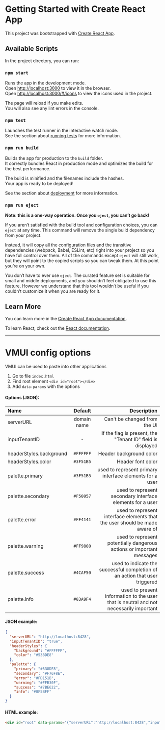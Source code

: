 # Getting Started with Create React App

This project was bootstrapped with [Create React App](https://github.com/facebook/create-react-app).

## Available Scripts

In the project directory, you can run:

### `npm start`

Runs the app in the development mode.\
Open [http://localhost:3000](http://localhost:3000) to view it in the browser.\
Open [http://localhost:3000/#/icons](http://localhost:3000/#/icons) to view the icons used in the project.

The page will reload if you make edits.\
You will also see any lint errors in the console.

### `npm test`

Launches the test runner in the interactive watch mode.\
See the section about [running tests](https://facebook.github.io/create-react-app/docs/running-tests) for more information.

### `npm run build`

Builds the app for production to the `build` folder.\
It correctly bundles React in production mode and optimizes the build for the best performance.

The build is minified and the filenames include the hashes.\
Your app is ready to be deployed!

See the section about [deployment](https://facebook.github.io/create-react-app/docs/deployment) for more information.

### `npm run eject`

**Note: this is a one-way operation. Once you `eject`, you can’t go back!**

If you aren’t satisfied with the build tool and configuration choices, you can `eject` at any time. This command will remove the single build dependency from your project.

Instead, it will copy all the configuration files and the transitive dependencies (webpack, Babel, ESLint, etc) right into your project so you have full control over them. All of the commands except `eject` will still work, but they will point to the copied scripts so you can tweak them. At this point you’re on your own.

You don’t have to ever use `eject`. The curated feature set is suitable for small and middle deployments, and you shouldn’t feel obligated to use this feature. However we understand that this tool wouldn’t be useful if you couldn’t customize it when you are ready for it.

## Learn More

You can learn more in the [Create React App documentation](https://facebook.github.io/create-react-app/docs/getting-started).

To learn React, check out the [React documentation](https://reactjs.org/).

---

# VMUI config options
VMUI can be used to paste into other applications

1. Go to file `index.html`
2. Find root element `<div id="root"></div>`
3. Add `data-params` with the options

#### Options (JSON):

| Name                    |   Default   |                                                                           Description |
|:------------------------|:-----------:|--------------------------------------------------------------------------------------:|
| serverURL               | domain name |                                                          Can't be changed from the UI |
| inputTenantID           |      -      |                            If the flag is present, the "Tenant ID" field is displayed |
| headerStyles.background |  `#FFFFFF`  |                                                               Header background color |
| headerStyles.color      |  `#3F51B5`  |                                                                     Header font color |
| palette.primary         |  `#3F51B5`  |                               used to represent primary interface elements for a user |
| palette.secondary       |  `#F50057`  |                             used to represent secondary interface elements for a user |
| palette.error           |  `#FF4141`  |            used to represent interface elements that the user should be made aware of |
| palette.warning         |  `#FF9800`  |                 used to represent potentially dangerous actions or important messages |
| palette.success         |  `#4CAF50`  |           used to indicate the successful completion of an action that user triggered |
| palette.info            |  `#03A9F4`  | used to present information to the user that is neutral and not necessarily important |

#### JSON example:
```json
{
  "serverURL": "http://localhost:8428",
  "inputTenantID": "true",
  "headerStyles": {
    "background": "#FFFFFF",
    "color": "#538DE8"
  },
  "palette": {
    "primary": "#538DE8",
    "secondary": "#F76F8E",
    "error": "#FD151B",
    "warning": "#FFB30F",
    "success": "#7BE622",
    "info": "#0F5BFF"
  }
}
```


#### HTML example:
```html
<div id="root" data-params='{"serverURL":"http://localhost:8428","inputTenantID":"true","headerStyles":{"background":"#FFFFFF","color":"#538DE8"},"palette":{"primary":"#538DE8","secondary":"#F76F8E","error":"#FD151B","warning":"#FFB30F","success":"#7BE622","info":"#0F5BFF"}}'></div>
```






